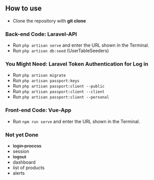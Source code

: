 ## How to use

- Clone the repository with __git clone__

### Back-end Code: Laravel-API
- Run `php artisan serve` and enter the URL shown in the Terminal.
- Run `php artisan db:seed` (UserTableSeeders)

### You Might Need: Laravel Token Authentication for Log in
- Run `php artisan migrate` 
- Run `php artisan passport:keys`
- Run `php artisan passport:client --public`
- Run `php artisan passport:client --client`
- Run `php artisan passport:client --personal`

### Front-end Code: Vue-App
- Run `npm run serve` and enter the URL shown in the Terminal.

### Not yet Done
- ~~login process~~
- session
- ~~logout~~
- dashboard
- list of products
- alerts
  
